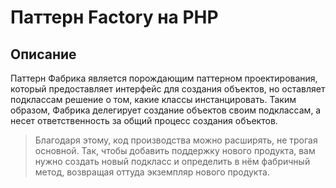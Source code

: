 # Паттерн Factory на PHP

## Описание
Паттерн Фабрика является порождающим паттерном проектирования, который предоставляет интерфейс для создания объектов, но оставляет подклассам решение о том, какие классы инстанцировать. Таким образом, Фабрика делегирует создание объектов своим подклассам, а несет ответственность за общий процесс создания объектов.

> Благодаря этому, код производства можно расширять, не трогая основной. Так, чтобы добавить поддержку нового продукта, вам нужно создать новый подкласс и определить в нём фабричный метод, возвращая оттуда экземпляр нового продукта.